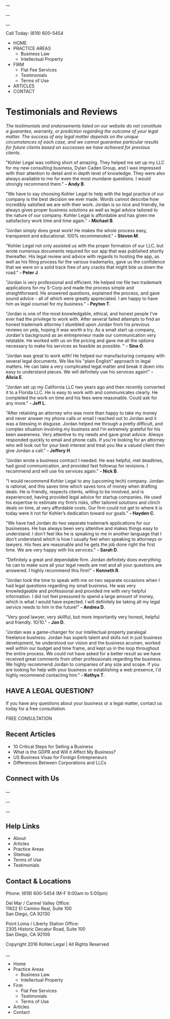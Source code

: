__

__

__

Call Today: (619) 600-5454

  * HOME
  * PRACTICE AREAS
    * Business Law
    * Intellectual Property
  * FIRM
    * Flat Fee Services
    * Testimonials
    * Terms of Use
  * ARTICLES
  * CONTACT



# Testimonials and Reviews

_The testimonials and endorsements listed on our website do not constitute a guarantee, warranty, or prediction regarding the outcome of your legal matter. The success of any legal matter depends on the unique circumstances of each case, and we cannot guarantee particular results for future clients based on successes we have achieved for previous clients._

"Kohler Legal was nothing short of amazing. They helped me set up my LLC for my new consulting business, Dylan Caden Group, and I was impressed with their attention to detail and in depth level of knowledge. They were also always available to me for even the most mundane questions. I would strongly recommend them." **- Andy B**.

"We have to say choosing Kohler Legal to help with the legal practice of our company is the best decision we ever made. Words cannot describe how incredibly satisfied we are with their work. Jordan is so nice and friendly, he always gives proper business solutions as well as legal advice tailored to the nature of our company. Kohler Legal is affordable and has given me satisfactory work time and time again." **- Michael B**.

"Jordan simply does great work! He makes the whole process easy, transparent and educational. 100% recommended." **- Steven M**.

"Kohler Legal not only assisted us with the proper formation of our LLC, but wrote numerous documents required for our app that was published shortly thereafter. His legal review and advice with regards to hosting the app, as well as his filing process for the various trademarks, gave us the confidence that we were on a solid track free of any cracks that might bite us down the road." **- Peter J**.

"Jordan is very professional and efficient. He helped me file two trademark applications for my S-Corp and made the process simple and straightforward. He answered questions, explained the process, and gave sound advice - all of which were greatly appreciated. I am happy to have him as legal counsel for my business." **- Peyton T**.

"Jordan is one of the most knowledgable, ethical, and honest people I've ever had the privilege to work with. After several failed attempts to find an honest trademark attorney I stumbled upon Jordan from his previous reviews on yelp, hoping it was worth a try. As a small start up company, Jordan's background as an entrepreneur made our communication very relatable. He worked with us on the pricing and gave me all the options necessary to make his services as feasible as possible. " **- Sina O**.

"Jordan was great to work with! He helped our manufacturing company with several legal documents. We like his "plain English" approach to legal matters. He can take a very complicated legal matter and break it down into easy to understand pieces. We will definitely use his services again!" **- Alicia E**.

"Jordan set up my California LLC two years ago and then recently converted it to a Florida LLC. He is easy to work with and communicates clearly. He completed the work on time and his fees were reasonable. Could ask for any more." **- Jeff L**.

"After retaining an attorney who was more than happy to take my money and never answer my phone calls or email I reached out to Jordan and it was a blessing in disguise. Jordan helped me through a pretty difficult, and complex situation involving my business and I'm extremely grateful for his keen awareness. Very attentive to my needs and gave great advice. Always responded quickly to email and phone calls. If you're looking for an attorney who will look out for your best interest and treat you like a valued client then give Jordan a call." **- Jeffery H**.

"Jordan wrote a business contract I needed. He was helpful, met deadlines, had good communication, and provided fast followup for revisions. I recommend and will use his services again." **- Nick B**.

"I would recommend Kohler Legal to any (upcoming tech) company. Jordan is rational, and this saves time which saves tons of money when drafting deals. He is friendly, respects clients, willing to be involved, and is experienced, having provided legal advice for startup companies. He used his expertise to estimate my firm’s risks, offer tailored solutions and clinch deals on time, at very affordable costs. Our firm could not get to where it is today were it not for Kohler’s dedication toward our goals." **- Hayden C**.

"We have had Jordan do two separate trademark applications for our businesses. He has always been very attentive and makes things easy to understand. I don't feel like he is speaking to me in another language that I don't understand which is how I usually feel when speaking to attorneys or lawyers. His fees are reasonable and he gets the job done right the first time. We are very happy with his services." **- Sarah D**.

"Definitely a great and dependable firm. Jordan definitely does everything he can to make sure all your legal needs are met and all your questions are answered. I highly recommend this firm!" **- Kenneth R**.

"Jordan took the time to speak with me on two separate occasions when I had legal questions regarding my small business. He was very knowledgeable and professional and provided me with very helpful information. I did not feel pressured to spend a large amount of money, which is what I would have expected. I will definitely be taking all my legal service needs to him in the future!" **- Andrea D**.

"Very good lawyer, very skillful, but more importantly very honest, helpful and friendly. 10/10." **- Jon D**.

"Jordan was a game-changer for our intellectual property paralegal freelance business. Jordan has superb talent and skills not in just business development, he understood our vision and the business acumen, worked well within our budget and time frame, and kept us in the loop throughout the entire process. We could not have asked for a better result as we have received great comments from other professionals regarding the business. We highly recommend Jordan to companies of any size and scope. If you are looking for help with your business or establishing a web presence, I'd highly recommend contacting him." **- Kethya T**.

## HAVE A LEGAL QUESTION?

If you have any questions about your business or a legal matter, contact us today for a free consultation.

FREE CONSULTATION

## Recent Articles

  * 10 Critical Steps for Selling a Business
  * What is the GDPR and Will it Affect My Business?
  * US Business Visas for Foreign Entrepreneurs
  * Differences Between Corporations and LLCs



## Connect with Us

__

__

__

## Help Links

  * About
  * Articles
  * Practice Areas
  * Sitemap
  * Terms of Use
  * Testimonials



## Contact & Locations

Phone: (619) 600-5454 (M-F 9:00am to 5:00pm)

Del Mar / Carmel Valley Office:  
11622 El Camino Real, Suite 100  
San Diego, CA 92130

Point Loma / Liberty Station Office:  
2305 Historic Decatur Road, Suite 100  
San Diego, CA 92106

Copyright 2016 Kohler.Legal | All Rights Reserved

__

  * Home
  * Practice Areas
    * Business Law
    * Intellectual Property
  * Firm
    * Flat Fee Services
    * Testimonials
    * Terms of Use
  * Articles
  * Contact


